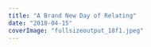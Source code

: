 ```yaml
---
title: "A Brand New Day of Relating"
date: "2018-04-15"
coverImage: "fullsizeoutput_18f1.jpeg"
---
```



